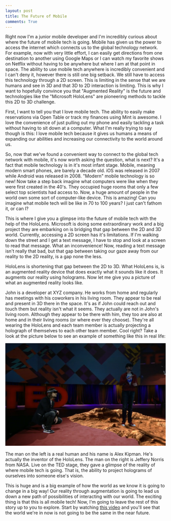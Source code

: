 ```yaml
---
layout: post
title: The Future of Mobile
comments: True
---
```



Right now I'm a junior mobile developer and I'm incredibly curious about where the future
of mobile tech is going. Mobile has given us the power to access the internet which connects us to the global technology network. For example, now with very little effort, I can easily get directions from one destination to another using Google Maps or I can watch my favorite shows on Netflix without having to be anywhere but where I am at that point in space. The ability to use mobile tech anywhere is incredibly convenient and I can't deny it, however there is still one big setback. We still have to access this technology through a 2D screen. This is limiting in the sense that we are humans and see in 3D and that 3D to 2D interaction is limiting. This is why I want to hopefully convince you that "Augmented Reality" is the future and technologies like the "Microsoft HoloLens" are pioneering methods to tackle this 2D to 3D challenge.

First, I want to tell you that I love mobile tech. The ability to easily make reservations via Open Table or track my finances using Mint is awesome. I love the convenience of just pulling out my phone and easily tackling a task without having to sit down at a computer. What I'm really trying to say though is this: I love mobile tech because it gives us humans a means of expanding our abilities and increasing our connectivity to the world around us.

So, now that we've found a convenient way to connect to the global tech network with mobile, it's now worth asking the question, what is next? It's a fact that mobile technology is in it's most infant stage. Mobile, meaning modern smart phones, are barely a decade old. iOS was released in 2007 while Android was released in 2008. "Modern" mobile technology is so new! Now take a step back imagine what computers were like when they were first created in the 40's. They occupied huge rooms that only a few select top scientists had access to. Now, a huge amount of people in the world own some sort of computer-like device. This is amazing! Can you imagine what mobile tech will be like in 70 to 100 years? I just can't fathom it, or can I?

This is where I give you a glimpse into the future of mobile tech with the help of the HoloLens. Microsoft is doing some extraordinary work and a big project they are embarking on is bridging that gap between the 2D and 3D world. Currently, accessing a 2D screen has it's limitations. If I'm walking down the street and I get a text message, I have to stop and look at a screen to read that message. What an inconvenience! Now, reading a text message isn't really that bad, but that gap between taking our gaze away from our reality to the 2D reality, is a gap none the less.

HoloLens is shortening that gap between the 2D to 3D. What HoloLens is, is an augmented reality device that does exactly what it sounds like it does. It augments our reality using holograms. Now let me give you a picture of what an augmented reality looks like.

John is a developer at XYZ company. He works from home and regularly has meetings with his coworkers in his living room. They appear to be real and present in 3D there in the space. It's as if John could reach out and touch them but reality isn't what it seems. They actually are not in John's living room. Although they appear to be there with him, they too are also at home and in their living rooms (or where ever they choose). They're all wearing the HoloLens and each team member is actually projecting a holograph of themselves to each other team member. Cool right? Take a look at the picture below to see an example of something like this in real life:

![Augmented Meeting](/assets/hololens1.png)

The man on the left is a real human and his name is Alex Kipman. He's actually the inventor of the HoloLens. The man on the right is Jeffery Norris from NASA. Live on the TED stage, they gave a glimpse of the reality of where mobile tech is going. That is, the ability to project holograms of ourselves into someone else's vision.

This is huge and is a big example of how the world as we know it is going to change in a big way! Our reality through augmentation is going to lead us down a new path of possibilities of interacting with our world. The exciting thing is that this is all mobile tech! Now, I'm going to leave the rest of this story up to you to explore. Start by watching [this video](https://www.ted.com/talks/alex_kipman_the_dawn_of_the_age_of_holograms#t-655463) and you'll see that the world we're in now is not going to be the same in the near future.
